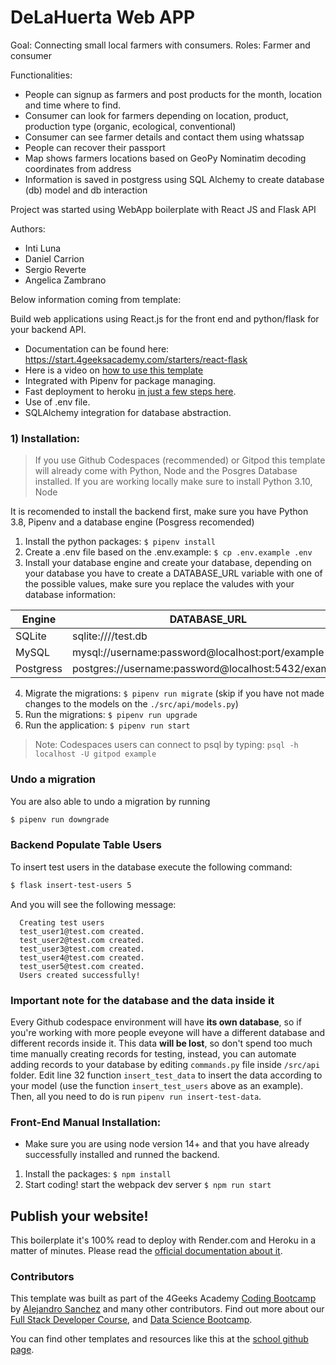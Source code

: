 # DeLaHuerta Web APP

Goal: Connecting small local farmers with consumers.
Roles: Farmer and consumer

Functionalities:
- People can signup as farmers and post products for the month, location and time where to find.
- Consumer can look for farmers depending on location, product, production type (organic, ecological, conventional)
- Consumer can see farmer details and contact them using whatssap
- People can recover their passport
- Map shows farmers locations based on GeoPy Nominatim decoding coordinates from address
- Information is saved in postgress using SQL Alchemy to create database (db) model  and db interaction

Project was started using  WebApp boilerplate with React JS and Flask API

Authors:

- Inti Luna
- Daniel Carrion
- Sergio Reverte
- Angelica Zambrano

Below information coming from template:

Build web applications using React.js for the front end and python/flask for your backend API.

- Documentation can be found here: https://start.4geeksacademy.com/starters/react-flask
- Here is a video on [how to use this template](https://www.loom.com/share/f37c6838b3f1496c95111e515e83dd9b)
- Integrated with Pipenv for package managing.
- Fast deployment to heroku [in just a few steps here](https://start.4geeksacademy.com/backend/deploy-heroku-posgres).
- Use of .env file.
- SQLAlchemy integration for database abstraction.

### 1) Installation:

> If you use Github Codespaces (recommended) or Gitpod this template will already come with Python, Node and the Posgres Database installed. If you are working locally make sure to install Python 3.10, Node 

It is recomended to install the backend first, make sure you have Python 3.8, Pipenv and a database engine (Posgress recomended)

1. Install the python packages: `$ pipenv install`
2. Create a .env file based on the .env.example: `$ cp .env.example .env`
3. Install your database engine and create your database, depending on your database you have to create a DATABASE_URL variable with one of the possible values, make sure you replace the valudes with your database information:

| Engine    | DATABASE_URL                                        |
| --------- | --------------------------------------------------- |
| SQLite    | sqlite:////test.db                                  |
| MySQL     | mysql://username:password@localhost:port/example    |
| Postgress | postgres://username:password@localhost:5432/example |

4. Migrate the migrations: `$ pipenv run migrate` (skip if you have not made changes to the models on the `./src/api/models.py`)
5. Run the migrations: `$ pipenv run upgrade`
6. Run the application: `$ pipenv run start`

> Note: Codespaces users can connect to psql by typing: `psql -h localhost -U gitpod example`

### Undo a migration

You are also able to undo a migration by running

```sh
$ pipenv run downgrade
```

### Backend Populate Table Users

To insert test users in the database execute the following command:

```sh
$ flask insert-test-users 5
```

And you will see the following message:

```
  Creating test users
  test_user1@test.com created.
  test_user2@test.com created.
  test_user3@test.com created.
  test_user4@test.com created.
  test_user5@test.com created.
  Users created successfully!
```

### **Important note for the database and the data inside it**

Every Github codespace environment will have **its own database**, so if you're working with more people eveyone will have a different database and different records inside it. This data **will be lost**, so don't spend too much time manually creating records for testing, instead, you can automate adding records to your database by editing ```commands.py``` file inside ```/src/api``` folder. Edit line 32 function ```insert_test_data``` to insert the data according to your model (use the function ```insert_test_users``` above as an example). Then, all you need to do is run ```pipenv run insert-test-data```.

### Front-End Manual Installation:

-   Make sure you are using node version 14+ and that you have already successfully installed and runned the backend.

1. Install the packages: `$ npm install`
2. Start coding! start the webpack dev server `$ npm run start`

## Publish your website!

This boilerplate it's 100% read to deploy with Render.com and Heroku in a matter of minutes. Please read the [official documentation about it](https://start.4geeksacademy.com/deploy).

### Contributors

This template was built as part of the 4Geeks Academy [Coding Bootcamp](https://4geeksacademy.com/us/coding-bootcamp) by [Alejandro Sanchez](https://twitter.com/alesanchezr) and many other contributors. Find out more about our [Full Stack Developer Course](https://4geeksacademy.com/us/coding-bootcamps/part-time-full-stack-developer), and [Data Science Bootcamp](https://4geeksacademy.com/us/coding-bootcamps/datascience-machine-learning).

You can find other templates and resources like this at the [school github page](https://github.com/4geeksacademy/).
